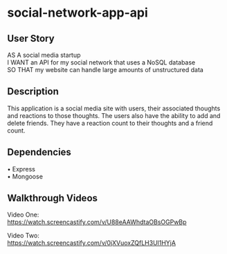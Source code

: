 # social-network-app-api

## User Story
AS A social media startup <br>
I WANT an API for my social network that uses a NoSQL database <br>
SO THAT my website can handle large amounts of unstructured data

## Description
This application is a social media site with users, their associated thoughts and reactions to those thoughts. The users also have the ability to add and delete friends. They have a reaction count to their thoughts and a friend count.

## Dependencies
• Express <br>
• Mongoose


## Walkthrough Videos
Video One: <br>
https://watch.screencastify.com/v/U88eAAWhdtaOBsOGPwBp

Video Two: <br>
https://watch.screencastify.com/v/0jXVuoxZQfLH3Ul1HYjA
